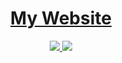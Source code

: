 <!-- Name -->

<h1 align="center">
  <a href="https://www.matej.snuderl.si">My Website</a>
</h1>

<!-- Badges -->

<p align="center">

  <a href="https://travis-ci.org/Meemaw/personal-website">
    <img
       src="https://api.travis-ci.org/Meemaw/personal-website.svg?branch=master" />
  </a>

  <a href="https://opensource.org/">
    <img src="https://badges.frapsoft.com/os/v1/open-source.svg?v=103"/>
  </a>

</p>

